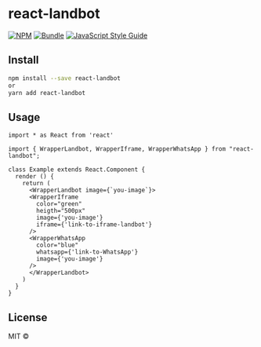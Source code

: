 # react-landbot

>

[![NPM](https://img.shields.io/npm/v/@frubana/react-landbot.svg)](https://www.npmjs.com/package/@frubana/react-landbot)
[![Bundle](https://badgen.net/bundlephobia/min/@frubana/react-landbot)](https://bundlephobia.com/result?p=@frubana/react-landbot@0.0.3) [![JavaScript Style Guide](https://img.shields.io/badge/code_style-standard-brightgreen.svg)](https://standardjs.com)

## Install

```bash
npm install --save react-landbot
or
yarn add react-landbot
```

## Usage

```tsx
import * as React from 'react'

import { WrapperLandbot, WrapperIframe, WrapperWhatsApp } from "react-landbot";

class Example extends React.Component {
  render () {
    return (
      <WrapperLandbot image={`you-image`}>
      <WrapperIframe
        color="green"
        heigth="500px"
        image={'you-image'}
        iframe={'link-to-iframe-landbot'}
      />
      <WrapperWhatsApp
        color="blue"
        whatsapp={'link-to-WhatsApp'}
        image={'you-image'}
      />
      </WrapperLandbot>
    )
  }
}
```

## License

MIT © [](https://github.com/)
